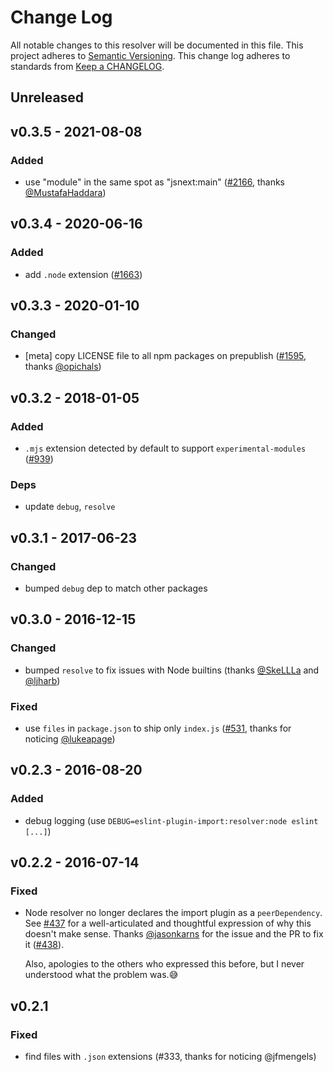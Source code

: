 # Change Log
All notable changes to this resolver will be documented in this file.
This project adheres to [Semantic Versioning](http://semver.org/).
This change log adheres to standards from [Keep a CHANGELOG](http://keepachangelog.com).

## Unreleased

## v0.3.5 - 2021-08-08
### Added
- use "module" in the same spot as "jsnext:main" ([#2166], thanks [@MustafaHaddara])

## v0.3.4 - 2020-06-16
### Added
- add `.node` extension ([#1663])

## v0.3.3 - 2020-01-10
### Changed
- [meta] copy LICENSE file to all npm packages on prepublish ([#1595], thanks [@opichals])

## v0.3.2 - 2018-01-05
### Added
- `.mjs` extension detected by default to support `experimental-modules` ([#939])

### Deps
- update `debug`, `resolve`

## v0.3.1 - 2017-06-23
### Changed
- bumped `debug` dep to match other packages

## v0.3.0 - 2016-12-15
### Changed
- bumped `resolve` to fix issues with Node builtins (thanks [@SkeLLLa] and [@ljharb])

### Fixed
- use `files` in `package.json` to ship only `index.js` ([#531], thanks for noticing [@lukeapage])

## v0.2.3 - 2016-08-20
### Added
- debug logging (use `DEBUG=eslint-plugin-import:resolver:node eslint [...]`)

## v0.2.2 - 2016-07-14
### Fixed
- Node resolver no longer declares the import plugin as a `peerDependency`. See [#437]
  for a well-articulated and thoughtful expression of why this doesn't make sense.
  Thanks [@jasonkarns] for the issue and the PR to fix it ([#438]).

  Also, apologies to the others who expressed this before, but I never understood
  what the problem was.😅

## v0.2.1
### Fixed
- find files with `.json` extensions (#333, thanks for noticing @jfmengels)

[#2166]: https://github.com/import-js/eslint-plugin-import/pull/2166
[#438]: https://github.com/import-js/eslint-plugin-import/pull/438

[#1663]: https://github.com/import-js/eslint-plugin-import/issues/1663
[#1595]: https://github.com/import-js/eslint-plugin-import/pull/1595
[#939]: https://github.com/import-js/eslint-plugin-import/issues/939
[#531]: https://github.com/import-js/eslint-plugin-import/issues/531
[#437]: https://github.com/import-js/eslint-plugin-import/issues/437

[@jasonkarns]: https://github.com/jasonkarns
[@lukeapage]: https://github.com/lukeapage
[@SkeLLLa]: https://github.com/SkeLLLa
[@ljharb]: https://github.com/ljharb
[@opichals]: https://github.com/opichals
[@MustafaHaddara]: https://github.com/MustafaHaddara